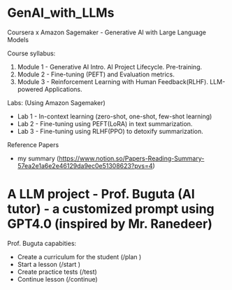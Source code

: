 # GenAI_with_LLMs
Coursera x Amazon Sagemaker - Generative AI with Large Language Models


Course syllabus:


1. Module 1 - Generative AI Intro. AI Project Lifecycle. Pre-training.
2. Module 2 - Fine-tuning (PEFT) and Evaluation metrics.
3. Module 3 - Reinforcement Learning with Human Feedback(RLHF). LLM-powered Applications.


Labs: (Using Amazon Sagemaker)


- Lab 1 - In-context learning (zero-shot, one-shot, few-shot learning)
- Lab 2 - Fine-tuning using PEFT(LoRA) in text summarization.
- Lab 3 - Fine-tuning using RLHF(PPO) to detoxify summarization.

Reference Papers 
- my summary (https://www.notion.so/Papers-Reading-Summary-57ea2e1a6e2e46129da9ec0e51308623?pvs=4)

# A LLM project - Prof. Buguta (AI tutor) - a customized prompt using GPT4.0 (inspired by Mr. Ranedeer)

Prof. Buguta capabities:
- Create a curriculum for the student (/plan <topic>)
- Start a lesson (/start <lesson>)
- Create practice tests (/test)
- Continue lesson (/continue)
